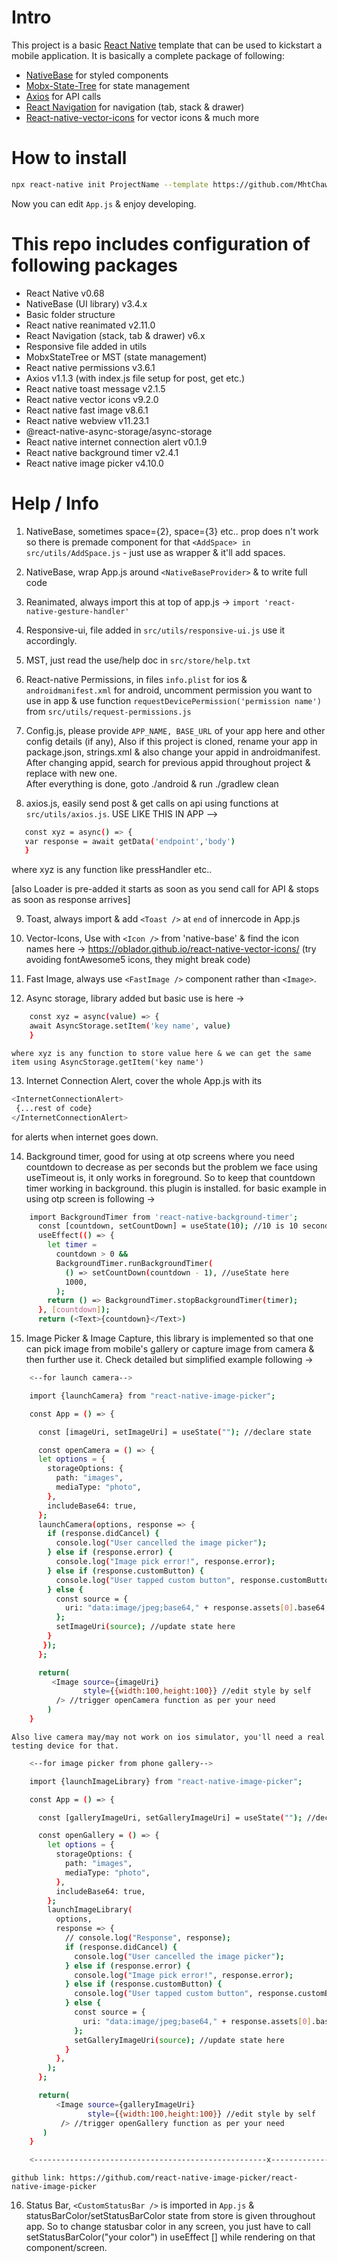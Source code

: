 # Intro

This project is a basic [React Native](https://facebook.github.io/react-native/) template that can be used to kickstart a mobile application. It is basically a complete package of following:

- [NativeBase](https://nativebase.io/) for styled components
- [Mobx-State-Tree](https://mobx-state-tree.js.org/intro/getting-started) for state management
- [Axios](https://www.npmjs.com/package/axios) for API calls
- [React Navigation](https://reactnavigation.org/) for navigation (tab, stack & drawer)
- [React-native-vector-icons](https://www.npmjs.com/package/react-native-vector-icons) for vector icons
  & much more

# How to install

```sh
npx react-native init ProjectName --template https://github.com/MhtChawla/RN-Basekit.git
```

Now you can edit `App.js` & enjoy developing.

# This repo includes configuration of following packages

- React Native v0.68
- NativeBase (UI library) v3.4.x
- Basic folder structure
- React native reanimated v2.11.0
- React Navigation (stack, tab & drawer) v6.x
- Responsive file added in utils
- MobxStateTree or MST (state management)
- React native permissions v3.6.1
- Axios v1.1.3 (with index.js file setup for post, get etc.)
- React native toast message v2.1.5
- React native vector icons v9.2.0
- React native fast image v8.6.1
- React native webview v11.23.1
- @react-native-async-storage/async-storage
- React native internet connection alert v0.1.9
- React native background timer v2.4.1
- React native image picker v4.10.0

# Help / Info

1. NativeBase, sometimes space={2}, space={3} etc.. prop does n't work so there is premade component for that `<AddSpace> in src/utils/AddSpace.js` - just use as wrapper & it'll add spaces.

2. NativeBase, wrap App.js around `<NativeBaseProvider>` & to write full code

3. Reanimated, always import this at top of app.js -> `import 'react-native-gesture-handler'`

4. Responsive-ui, file added in `src/utils/responsive-ui.js` use it accordingly.

5. MST, just read the use/help doc in `src/store/help.txt`

6. React-native Permissions, in files `info.plist` for ios & `androidmanifest.xml` for android, uncomment permission you want to use in app & use function
   `requestDevicePermission('permission name') ` from `src/utils/request-permissions.js`

7. Config.js, please provide `APP_NAME, BASE_URL` of your app here and other config details (if any), Also if this project is cloned, rename your app in package.json, strings.xml & also change your appid in androidmanifest. <br> After changing appid, search for previous appid throughout project & replace with new one.<br> After everything is done, goto ./android & run ./gradlew clean

8. axios.js, easily send post & get calls on api using functions at `src/utils/axios.js`. USE LIKE THIS IN APP -->

```sh
   const xyz = async() => {
   var response = await getData('endpoint','body')
   }
```

where xyz is any function like pressHandler etc..

[also Loader is pre-added it starts as soon as you send call for API & stops as soon as response arrives]

9. Toast, always import & add `<Toast />` at `end` of innercode in App.js

10. Vector-Icons, Use with `<Icon />` from 'native-base' & find the icon names here -> https://oblador.github.io/react-native-vector-icons/ (try avoiding fontAwesome5 icons, they might break code)

11. Fast Image, always use `<FastImage />` component rather than `<Image>`.

12. Async storage, library added but basic use is here ->

```sh
    const xyz = async(value) => {
    await AsyncStorage.setItem('key name', value)
    }
```

    where xyz is any function to store value here & we can get the same item using AsyncStorage.getItem('key name')

13. Internet Connection Alert, cover the whole App.js with its

```sh
<InternetConnectionAlert>
 {...rest of code}
</InternetConnectionAlert>
```

for alerts when internet goes down.

14. Background timer, good for using at otp screens where you need countdown to decrease as per seconds but the problem we face using useTimeout is, it only works in foreground. So to keep that countdown timer working in background. this plugin is installed. for basic example in using otp screen is following ->

```sh
    import BackgroundTimer from 'react-native-background-timer';
      const [countdown, setCountDown] = useState(10); //10 is 10 seconds here
      useEffect(() => {
        let timer =
          countdown > 0 &&
          BackgroundTimer.runBackgroundTimer(
            () => setCountDown(countdown - 1), //useState here
            1000,
          );
        return () => BackgroundTimer.stopBackgroundTimer(timer);
      }, [countdown]);
      return (<Text>{countdown}</Text>)
```

15. Image Picker & Image Capture, this library is implemented so that one can pick image from mobile's gallery or capture image from camera & then further use it. Check detailed but simplified example following ->

```sh
    <--for launch camera-->

    import {launchCamera} from "react-native-image-picker";

    const App = () => {

      const [imageUri, setImageUri] = useState(""); //declare state

      const openCamera = () => {
      let options = {
        storageOptions: {
          path: "images",
          mediaType: "photo",
        },
        includeBase64: true,
      };
      launchCamera(options, response => {
        if (response.didCancel) {
          console.log("User cancelled the image picker");
        } else if (response.error) {
          console.log("Image pick error!", response.error);
        } else if (response.customButton) {
          console.log("User tapped custom button", response.customButton);
        } else {
          const source = {
            uri: "data:image/jpeg;base64," + response.assets[0].base64,
          };
          setImageUri(source); //update state here
        }
       });
      };

      return(
         <Image source={imageUri}
                style={{width:100,height:100}} //edit style by self
          /> //trigger openCamera function as per your need
        )
    }
```

    Also live camera may/may not work on ios simulator, you'll need a real testing device for that.

```sh
    <--for image picker from phone gallery-->

    import {launchImageLibrary} from "react-native-image-picker";

    const App = () => {

      const [galleryImageUri, setGalleryImageUri] = useState(""); //declare state

      const openGallery = () => {
        let options = {
          storageOptions: {
            path: "images",
            mediaType: "photo",
          },
          includeBase64: true,
        };
        launchImageLibrary(
          options,
          response => {
            // console.log("Response", response);
            if (response.didCancel) {
              console.log("User cancelled the image picker");
            } else if (response.error) {
              console.log("Image pick error!", response.error);
            } else if (response.customButton) {
              console.log("User tapped custom button", response.customButton);
            } else {
              const source = {
                uri: "data:image/jpeg;base64," + response.assets[0].base64,
              };
              setGalleryImageUri(source); //update state here
            }
          },
        );
      };

      return(
          <Image source={galleryImageUri}
                 style={{width:100,height:100}} //edit style by self
           /> //trigger openGallery function as per your need
       )
    }

    <----------------------------------------------------x---------------------------------------------------->
```

    github link: https://github.com/react-native-image-picker/react-native-image-picker

16. Status Bar, `<CustomStatusBar />` is imported in `App.js` & statusBarColor/setStatusBarColor state from store is given throughout app. So to change statusbar color in any screen, you just have to call setStatusBarColor("your color") in useEffect [] while rendering on that component/screen.
